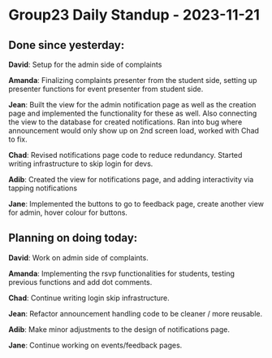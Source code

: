 # Group23 Daily Standup - 2023-11-21

## Done since yesterday:

**David**: Setup for the admin side of complaints

**Amanda**: Finalizing complaints presenter from the student side, setting up presenter functions for event presenter from student side.

**Jean**: Built the view for the admin notification page as well as the creation page and implemented the functionality for these as well. Also connecting the view to the database for created notifications. Ran into bug where announcement would only show up on 2nd screen load, worked with Chad to fix.

**Chad**: Revised notifications page code to reduce redundancy. Started writing infrastructure to skip login for devs.

**Adib**: Created the view for notifications page, and adding interactivity via tapping notifications

**Jane**: Implemented the buttons to go to feedback page, create another view for admin, hover colour for buttons.

## Planning on doing today:

**David**: Work on admin side of complaints.

**Amanda**: Implementing the rsvp functionalities for students, testing previous functions and add dot comments.

**Chad**: Continue writing login skip infrastructure.

**Jean**: Refactor announcement handling code to be cleaner / more reusable.

**Adib**: Make minor adjustments to the design of notifications page.

**Jane**: Continue working on events/feedback pages.
